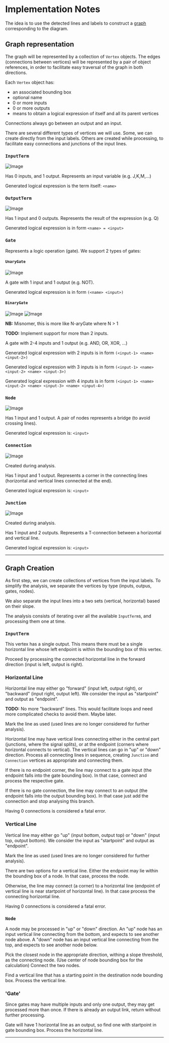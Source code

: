 Implementation Notes
====================

The idea is to use the detected lines and labels to construct a [graph](https://en.wikipedia.org/wiki/Graph_theory)
corresponding to the diagram.

## Graph representation

The graph will be represented by a collection of `Vertex` objects.
The edges (connections between vertices) will be represented by a pair of object references,
in order to facilitate easy traversal of the graph in both directions.

Each `Vertex` object has:
* an associated bounding box
* optional name
* 0 or more inputs
* 0 or more outputs
* means to obtain a logical expression of itself and all its parent vertices

Connections always go between an output and an input.

There are several different types of vertices we will use. Some, we can create directly from the input labels.
Others are created while processing, to facilitate easy connections and junctions of the input lines.

### `InputTerm`

![Image](img/example_input.jpg)

Has 0 inputs, and 1 output. Represents an input variable (e.g. J,K,M,...)

Generated logical expression is the term itself: `<name>`

### `OutputTerm`

![Image](img/example_output.jpg)

Has 1 input and 0 outputs. Represents the result of the expression (e.g. Q)

Generated logical expression is in form `<name> = <input>`

### `Gate`

Represents a logic operation (gate). We support 2 types of gates:

#### `UnaryGate`

![Image](img/example_unary_gate.jpg)

A gate with 1 input and 1 output (e.g. NOT).

Generated logical expression is in form `(<name> <input>)`

#### `BinaryGate`

![Image](img/example_binary_gate.jpg) ![Image](img/example_ternary_gate.jpg)

**NB:** Misnomer, this is more like N-aryGate where N > 1

**TODO:** Implement support for more than 2 inputs.

A gate with 2-4 inputs and 1 output (e.g. AND, OR, XOR, ...)

Generated logical expression with 2 inputs is in form `(<input-1> <name> <input-2>)`

Generated logical expression with 3 inputs is in form `(<input-1> <name> <input-2> <name> <input-3>)`

Generated logical expression with 4 inputs is in form `(<input-1> <name> <input-2> <name> <input-3> <name> <input-4>)`

### `Node`

![Image](img/example_node_pair.jpg)

Has 1 input and 1 output. A pair of nodes represents a bridge (to avoid crossing lines).

Generated logical expression is: `<input>`

### `Connection`

![Image](img/example_connection.jpg)

Created during analysis.

Has 1 input and 1 output. Represents a corner in the connecting lines (horizontal and vertical lines connected at the end).

Generated logical expression is: `<input>`

### `Junction`

![Image](img/example_junction.jpg)

Created during analysis.

Has 1 input and 2 outputs. Represents a T-connection between a horizontal and vertical line.

Generated logical expression is: `<input>`

----

## Graph Creation

As first step, we can create collections of vertices from the input labels.
To simplify the analysis, we separate the vertices by type (inputs, outpus, gates, nodes).

We also separate the input lines into a two sets (vertical, horizontal) based on their slope.

The analysis consists of iterating over all the available `InputTerm`s, and processing them one at time.

### `InputTerm`

This vertex has a single output.
This means there must be a single horizontal line whose left endpoint is within the bounding box of this vertex.

Proceed by processing the connected horizontal line in the forward direction (input is left, output is right).

### Horizontal Line

Horizontal line may either go "forward" (input left, output right), or "backward" (input right, output left).
We consider the input as "startpoint" and output as "endpoint".

**TODO:** No more "backward" lines. This would facilitate loops and need more complicated checks to avoid them. Maybe later.

Mark the line as used (used lines are no longer considered for further analysis).

Horizontal line may have vertical lines connecting either in the central part (junctions, where the signal splits),
or at the endpoint (corners where horizontal connects to vertical). The vertical lines can go in "up" or "down" direction.
Process all connecting lines in sequence, creating `Junction` and `Connection` vertices as appropriate and connecting them.

If there is no endpoint corner, the line may connect to a gate input (the endpoint falls into the gate bounding box).
In that case, connect and process the respective gate.

If there is no gate connection, the line may connect to an output (the endpoint falls into the output bounding box).
In that case just add the connection and stop analysing this branch.

Having 0 connections is considered a fatal error.

### Vertical Line

Vertical line may either go "up" (input bottom, output top) or "down" (input top, output bottom).
We consider the input as "startpoint" and output as "endpoint".

Mark the line as used (used lines are no longer considered for further analysis).

There are two options for a vertical line. Either the endpoint may lie within the bounding box of a node.
In that case, process the node.

Otherwise, the line may connect (a corner) to a horizontal line (endpoint of vertical line is near startpoint of horizontal line).
In that case process the connecting horizontal line.

Having 0 connections is considered a fatal error.

### `Node`

A node may be processed in "up" or "down" direction.
An "up" node has an input vertical line connecting from the bottom, and expects to see another node above.
A "down" node has an input vertical line connecting from the top, and expects to see another node below.

Pick the closest node in the appropriate direction, withing a slope threshold, as the connecting node.
(Use center of node bounding box for the calculation)
Connect the two nodes.

Find a vertical line that has a starting point in the destination node bounding box. Process the vertical line.

### 'Gate'

Since gates may have multiple inputs and only one output, they may get processed more than once.
If there is already an output link, return without further processing.

Gate will have 1 horizontal line as an output, so find one with startpoint in gate bounding box.
Process the horizontal line.

----

